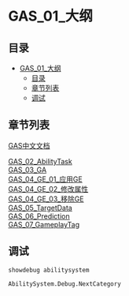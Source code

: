 # GAS_01_大纲
## 目录
- [GAS_01_大纲](#gas_01_大纲)
    - [目录](#目录)
    - [章节列表](#章节列表)
    - [调试](#调试)

## 章节列表
[GAS中文文档](https://github.com/BillEliot/GASDocumentation_Chinese)  

[GAS_02_AbilityTask](GAS_02_AbilityTask.md)  
[GAS_03_GA](GAS_03_GA.md)  
[GAS_04_GE_01_应用GE](GAS_04_GE_01_应用GE.md)  
[GAS_04_GE_02_修改属性](GAS_04_GE_02_修改属性.md)  
[GAS_04_GE_03_移除GE](GAS_04_GE_03_移除GE.md)  
[GAS_05_TargetData](GAS_05_TargetData.md)  
[GAS_06_Prediction](GAS_06_Prediction.md)  
[GAS_07_GameplayTag](GAS_07_GameplayTag.md)  

## 调试
`showdebug abilitysystem`

`AbilitySystem.Debug.NextCategory`